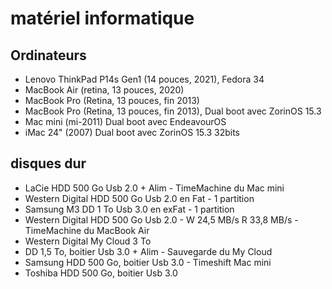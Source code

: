 # matériel informatique

## Ordinateurs

- Lenovo ThinkPad P14s Gen1 (14 pouces, 2021), Fedora 34
- MacBook Air (retina, 13 pouces, 2020)
- MacBook Pro (Retina, 13 pouces, fin 2013)
- MacBook Pro (Retina, 13 pouces, fin 2013), Dual boot avec ZorinOS 15.3
- Mac mini (mi-2011) Dual boot avec EndeavourOS
- iMac 24" (2007) Dual boot avec ZorinOS 15.3 32bits

## disques dur

- LaCie HDD 500 Go Usb 2.0 + Alim - TimeMachine du Mac mini
- Western Digital HDD 500 Go Usb 2.0 en Fat - 1 partition
- Samsung M3 DD 1 To Usb 3.0 en exFat - 1 partition
- Western Digital HDD 500 Go Usb 2.0 - W 24,5 MB/s R 33,8 MB/s - TimeMachine du MacBook Air
- Western Digital My Cloud 3 To
- DD 1,5 To, boitier Usb 3.0 + Alim - Sauvegarde du My Cloud
- Samsung HDD 500 Go, boitier Usb 3.0 - Timeshift Mac mini
- Toshiba HDD 500 Go, boitier Usb 3.0
